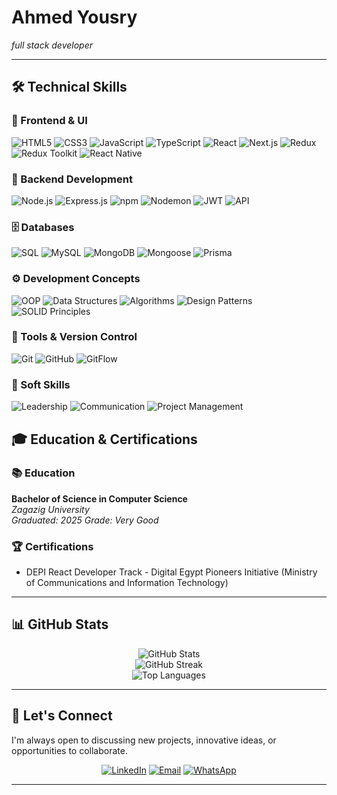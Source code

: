 # Ahmed Yousry
*full stack developer*

---

## 🛠️ Technical Skills

### 🎨 Frontend & UI
![HTML5](https://img.shields.io/badge/HTML5-E34F26?style=for-the-badge&logo=html5&logoColor=white)
![CSS3](https://img.shields.io/badge/CSS3-1572B6?style=for-the-badge&logo=css3&logoColor=white)
![JavaScript](https://img.shields.io/badge/JavaScript-F7DF1E?style=for-the-badge&logo=javascript&logoColor=black)
![TypeScript](https://img.shields.io/badge/TypeScript-007ACC?style=for-the-badge&logo=typescript&logoColor=white)
![React](https://img.shields.io/badge/React-20232A?style=for-the-badge&logo=react&logoColor=61DAFB)
![Next.js](https://img.shields.io/badge/Next.js-000000?style=for-the-badge&logo=next.js&logoColor=white)
![Redux](https://img.shields.io/badge/Redux-593D88?style=for-the-badge&logo=redux&logoColor=white)
![Redux Toolkit](https://img.shields.io/badge/Redux%20Toolkit-593D88?style=for-the-badge&logo=redux&logoColor=white)
![React Native](https://img.shields.io/badge/React_Native-20232A?style=for-the-badge&logo=react&logoColor=61DAFB)

### 🔧 Backend Development
![Node.js](https://img.shields.io/badge/Node.js-43853D?style=for-the-badge&logo=node.js&logoColor=white)
![Express.js](https://img.shields.io/badge/Express.js-404D59?style=for-the-badge&logo=express&logoColor=white)
![npm](https://img.shields.io/badge/npm-CB3837?style=for-the-badge&logo=npm&logoColor=white)
![Nodemon](https://img.shields.io/badge/Nodemon-76D04B?style=for-the-badge&logo=nodemon&logoColor=white)
![JWT](https://img.shields.io/badge/JWT-000000?style=for-the-badge&logo=JSON%20web%20tokens&logoColor=white)
![API](https://img.shields.io/badge/REST%20APIs-02569B?style=for-the-badge&logo=fastapi&logoColor=white)

### 🗄️ Databases
![SQL](https://img.shields.io/badge/SQL-316192?style=for-the-badge&logo=postgresql&logoColor=white)
![MySQL](https://img.shields.io/badge/MySQL-005C84?style=for-the-badge&logo=mysql&logoColor=white)
![MongoDB](https://img.shields.io/badge/MongoDB-4EA94B?style=for-the-badge&logo=mongodb&logoColor=white)
![Mongoose](https://img.shields.io/badge/Mongoose-880000?style=for-the-badge&logo=mongoose&logoColor=white)
![Prisma](https://img.shields.io/badge/Prisma-3982CE?style=for-the-badge&logo=Prisma&logoColor=white)

### ⚙️ Development Concepts
![OOP](https://img.shields.io/badge/OOP-FF6B6B?style=for-the-badge&logo=object-oriented&logoColor=white)
![Data Structures](https://img.shields.io/badge/Data%20Structures-4ECDC4?style=for-the-badge&logo=algorithms&logoColor=white)
![Algorithms](https://img.shields.io/badge/Algorithms-45B7D1?style=for-the-badge&logo=algorithms&logoColor=white)
![Design Patterns](https://img.shields.io/badge/Design%20Patterns-FF9FF3?style=for-the-badge&logo=design&logoColor=white)
![SOLID Principles](https://img.shields.io/badge/SOLID%20Principles-F38BA8?style=for-the-badge&logo=solid&logoColor=white)

### 🔧 Tools & Version Control
![Git](https://img.shields.io/badge/Git-F05032?style=for-the-badge&logo=git&logoColor=white)
![GitHub](https://img.shields.io/badge/GitHub-181717?style=for-the-badge&logo=github&logoColor=white)
![GitFlow](https://img.shields.io/badge/GitFlow-F05032?style=for-the-badge&logo=git&logoColor=white)

### 💼 Soft Skills
![Leadership](https://img.shields.io/badge/Leadership-FF6B6B?style=for-the-badge&logo=leadership&logoColor=white)
![Communication](https://img.shields.io/badge/Communication-9B59B6?style=for-the-badge&logo=communication&logoColor=white)
![Project Management](https://img.shields.io/badge/Project%20Management-3498DB?style=for-the-badge&logo=project&logoColor=white)

## 🎓 Education & Certifications

### 📚 Education
**Bachelor of Science in Computer Science**  
*Zagazig University*  
*Graduated: 2025*
*Grade: Very Good*


### 🏆 Certifications
- DEPI React Developer Track - Digital Egypt Pioneers Initiative (Ministry of Communications and Information Technology)
---

## 📊 GitHub Stats

<div align="center">
  <img src="https://github-readme-stats.vercel.app/api?username=ahmedyousry28&show_icons=true&theme=radical" alt="GitHub Stats" />
</div>

<div align="center">
  <img src="https://github-readme-streak-stats.herokuapp.com/?user=ahmedyousry28&theme=radical" alt="GitHub Streak" />
</div>

<div align="center">
  <img src="https://github-readme-stats.vercel.app/api/top-langs/?username=ahmedyousry28&layout=compact&theme=radical" alt="Top Languages" />
</div>

---


## 🤝 Let's Connect

I'm always open to discussing new projects, innovative ideas, or opportunities to collaborate.

<div align="center">
  
[![LinkedIn](https://img.shields.io/badge/LinkedIn-0077B5?style=for-the-badge&logo=linkedin&logoColor=white)](https://www.linkedin.com/in/ahmed-yousry-656896253/)
[![Email](https://img.shields.io/badge/Email-D14836?style=for-the-badge&logo=gmail&logoColor=white)](mailto:ahmeddidamony9@gmail.com)
[![WhatsApp](https://img.shields.io/badge/WhatsApp-25D366?style=for-the-badge&logo=whatsapp&logoColor=white)](https://wa.me/201020810742 )

</div>

---
